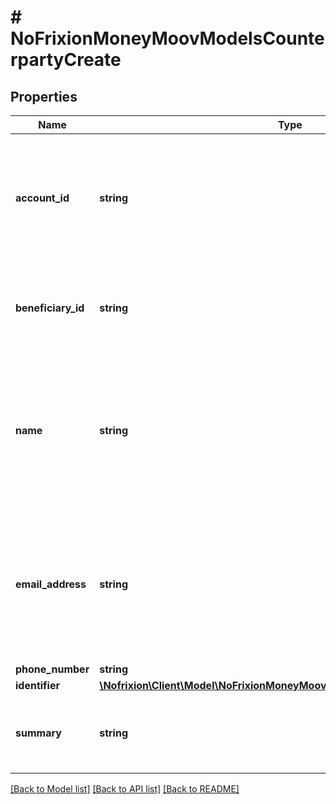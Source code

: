 # # NoFrixionMoneyMoovModelsCounterpartyCreate

## Properties

Name | Type | Description | Notes
------------ | ------------- | ------------- | -------------
**account_id** | **string** | If set it indicates that the counterparty is an internal belonging to the   same merchant as the source account. | [optional]
**beneficiary_id** | **string** | If set it indicates that the counterparty is a beneficiary of the merchant. | [optional]
**name** | **string** | The name of the counterparty. For a person this should be their full name. For a   company this should be their registered or trading name. | [optional]
**email_address** | **string** | An email address for the counterparty. Optional to set and depending on the payment  network does not always get set for pay ins. | [optional]
**phone_number** | **string** |  | [optional]
**identifier** | [**\Nofrixion\Client\Model\NoFrixionMoneyMoovModelsAccountIdentifierCreate**](NoFrixionMoneyMoovModelsAccountIdentifierCreate.md) |  | [optional]
**summary** | **string** | Gets a convenient summary representation of the counterparty. | [optional] [readonly]

[[Back to Model list]](../../README.md#models) [[Back to API list]](../../README.md#endpoints) [[Back to README]](../../README.md)
